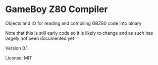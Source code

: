 # GameBoy Z80 Compiler
Objects and IO for reading and compiling GBZ80 code into binary

Note that this is still early code so it is likely to change and as such has largely not been documented yet

Version 0.1

License: MIT